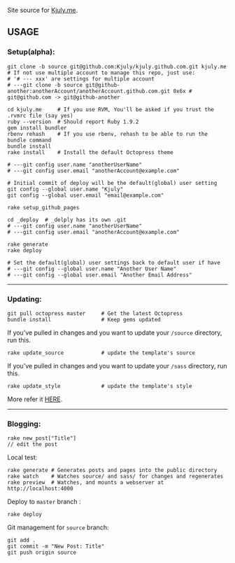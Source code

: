 
Site source for [Kjuly.me](http://kjuly.me).

## USAGE

### Setup(alpha):

    git clone -b source git@github.com:Kjuly/kjuly.github.com.git kjuly.me
    # If not use multiple account to manage this repo, just use:
    # '# --- xxx' are settings for multiple account
    # ---git clone -b source git@github-another:anotherAccount/anotherAccount.github.com.git 0x6x # git@github.com -> git@github-another

    cd kjuly.me     # If you use RVM, You'll be asked if you trust the .rvmrc file (say yes)
    ruby --version  # Should report Ruby 1.9.2
    gem install bundler
    rbenv rehash    # If you use rbenv, rehash to be able to run the bundle command
    bundle install
    rake install    # Install the default Octopress theme

    # ---git config user.name "anotherUserName"
    # ---git config user.email "anotherAccount@example.com"

    # Initial commit of deploy will be the default(global) user setting
    git config --global user.name "Kjuly"
    git config --global user.email "email@example.com"

    rake setup_github_pages

    cd _deploy  # _delply has its own .git
    # ---git config user.name "anotherUserName"
    # ---git config user.email "anotherAccount@example.com"

    rake generate
    rake deploy

    # Set the default(global) user settings back to default user if have
    # ---git config --global user.name "Another User Name"
    # ---git config --global user.email "Another Email Address"

---
### Updating:

    git pull octopress master     # Get the latest Octopress
    bundle install                # Keep gems updated

If you’ve pulled in changes and you want to update your `/source` directory, run this.

    rake update_source            # update the template's source

If you’ve pulled in changes and you want to update your `/sass` directory, run this.

    rake update_style             # update the template's style

More refer it [HERE](http://octopress.org/docs/updating/).

---
### Blogging:

    rake new_post["Title"]
    // edit the post

Local test:

    rake generate # Generates posts and pages into the public directory
    rake watch    # Watches source/ and sass/ for changes and regenerates
    rake preview  # Watches, and mounts a webserver at http://localhost:4000

Deploy to `master` branch :

    rake deploy

Git management for `source` branch:

    git add .
    git commit -m "New Post: Title"
    git push origin source
